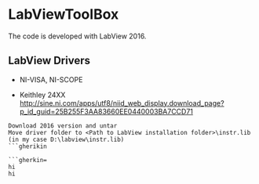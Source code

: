 # LabViewToolBox

The code is developed with LabView 2016. 

## LabView Drivers
* NI-VISA, NI-SCOPE

* Keithley 24XX http://sine.ni.com/apps/utf8/niid_web_display.download_page?p_id_guid=25B255F3AA83660EE0440003BA7CCD71
```gherkin=
Download 2016 version and untar
Move driver folder to <Path to LabView installation folder>\instr.lib (in my case D:\labview\instr.lib)
```gherikin

```gherkin=
hi
hi
```
